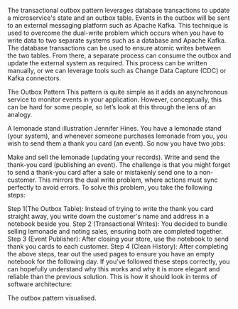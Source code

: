 The transactional outbox pattern leverages database transactions to update a microservice's state and an outbox table.
Events in the outbox will be sent to an external messaging platform such as Apache Kafka.
This technique is used to overcome the dual-write problem which occurs when you have to write data to two separate systems such as a database and Apache Kafka.\
The database transactions can be used to ensure atomic writes between the two tables. From there, a separate process can consume the outbox and update the external system as required.
This process can be written manually, or we can leverage tools such as Change Data Capture (CDC) or Kafka connectors.



The Outbox Pattern
This pattern is quite simple as it adds an asynchronous service to monitor events in your application. However, conceptually, this can be hard for some people, so let’s look at this through the lens of an analogy.


A lemonade stand illustration Jennifer Hines.
You have a lemonade stand (your system), and whenever someone purchases lemonade from you, you wish to send them a thank you card (an event). So now you have two jobs:

Make and sell the lemonade (updating your records).
Write and send the thank-you card (publishing an event).
The challenge is that you might forget to send a thank-you card after a sale or mistakenly send one to a non-customer. This mirrors the dual write problem, where actions must sync perfectly to avoid errors. To solve this problem, you take the following steps:

Step 1(The Outbox Table): Instead of trying to write the thank you card straight away, you write down the customer's name and address in a notebook beside you.
Step 2 (Transactional Writes): You decided to bundle selling lemonade and noting sales, ensuring both are completed together.
Step 3 (Event Publisher): After closing your store, use the notebook to send thank you cards to each customer.
Step 4 (Clean History): After completing the above steps, tear out the used pages to ensure you have an empty notebook for the following day.
If you’ve followed these steps correctly, you can hopefully understand why this works and why it is more elegant and reliable than the previous solution. This is how it should look in terms of software architecture:


The outbox pattern visualised.
